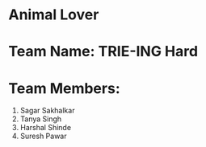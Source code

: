 # Animal Lover
# Team Name: TRIE-ING Hard
# Team Members:
1. Sagar Sakhalkar
2. Tanya Singh
3. Harshal Shinde
4. Suresh Pawar
